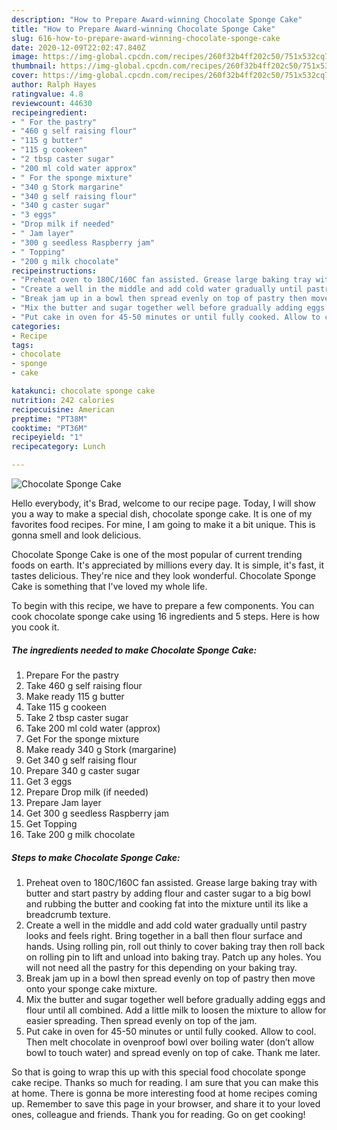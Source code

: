 ```yaml
---
description: "How to Prepare Award-winning Chocolate Sponge Cake"
title: "How to Prepare Award-winning Chocolate Sponge Cake"
slug: 616-how-to-prepare-award-winning-chocolate-sponge-cake
date: 2020-12-09T22:02:47.840Z
image: https://img-global.cpcdn.com/recipes/260f32b4ff202c50/751x532cq70/chocolate-sponge-cake-recipe-main-photo.jpg
thumbnail: https://img-global.cpcdn.com/recipes/260f32b4ff202c50/751x532cq70/chocolate-sponge-cake-recipe-main-photo.jpg
cover: https://img-global.cpcdn.com/recipes/260f32b4ff202c50/751x532cq70/chocolate-sponge-cake-recipe-main-photo.jpg
author: Ralph Hayes
ratingvalue: 4.8
reviewcount: 44630
recipeingredient:
- " For the pastry"
- "460 g self raising flour"
- "115 g butter"
- "115 g cookeen"
- "2 tbsp caster sugar"
- "200 ml cold water approx"
- " For the sponge mixture"
- "340 g Stork margarine"
- "340 g self raising flour"
- "340 g caster sugar"
- "3 eggs"
- "Drop milk if needed"
- " Jam layer"
- "300 g seedless Raspberry jam"
- " Topping"
- "200 g milk chocolate"
recipeinstructions:
- "Preheat oven to 180C/160C fan assisted. Grease large baking tray with butter and start pastry by adding flour and caster sugar to a big bowl and rubbing the butter and cooking fat into the mixture until its like a breadcrumb texture."
- "Create a well in the middle and add cold water gradually until pastry looks and feels right. Bring together in a ball then flour surface and hands. Using rolling pin, roll out thinly to cover baking tray then roll back on rolling pin to lift and unload into baking tray. Patch up any holes. You will not need all the pastry for this depending on your baking tray."
- "Break jam up in a bowl then spread evenly on top of pastry then move onto your sponge cake mixture."
- "Mix the butter and sugar together well before gradually adding eggs and flour until all combined. Add a little milk to loosen the mixture to allow for easier spreading. Then spread evenly on top of the jam."
- "Put cake in oven for 45-50 minutes or until fully cooked. Allow to cool. Then melt chocolate in ovenproof bowl over boiling water (don’t allow bowl to touch water) and spread evenly on top of cake. Thank me later."
categories:
- Recipe
tags:
- chocolate
- sponge
- cake

katakunci: chocolate sponge cake 
nutrition: 242 calories
recipecuisine: American
preptime: "PT38M"
cooktime: "PT36M"
recipeyield: "1"
recipecategory: Lunch

---
```



![Chocolate Sponge Cake](https://img-global.cpcdn.com/recipes/260f32b4ff202c50/751x532cq70/chocolate-sponge-cake-recipe-main-photo.jpg)

Hello everybody, it's Brad, welcome to our recipe page. Today, I will show you a way to make a special dish, chocolate sponge cake. It is one of my favorites food recipes. For mine, I am going to make it a bit unique. This is gonna smell and look delicious.

Chocolate Sponge Cake is one of the most popular of current trending foods on earth. It's appreciated by millions every day. It is simple, it's fast, it tastes delicious. They're nice and they look wonderful. Chocolate Sponge Cake is something that I've loved my whole life.




To begin with this recipe, we have to prepare a few components. You can cook chocolate sponge cake using 16 ingredients and 5 steps. Here is how you cook it.

<!--inarticleads1-->

##### The ingredients needed to make Chocolate Sponge Cake:

1. Prepare  For the pastry
1. Take 460 g self raising flour
1. Make ready 115 g butter
1. Take 115 g cookeen
1. Take 2 tbsp caster sugar
1. Take 200 ml cold water (approx)
1. Get  For the sponge mixture
1. Make ready 340 g Stork (margarine)
1. Get 340 g self raising flour
1. Prepare 340 g caster sugar
1. Get 3 eggs
1. Prepare Drop milk (if needed)
1. Prepare  Jam layer
1. Get 300 g seedless Raspberry jam
1. Get  Topping
1. Take 200 g milk chocolate




<!--inarticleads2-->

##### Steps to make Chocolate Sponge Cake:

1. Preheat oven to 180C/160C fan assisted. Grease large baking tray with butter and start pastry by adding flour and caster sugar to a big bowl and rubbing the butter and cooking fat into the mixture until its like a breadcrumb texture.
1. Create a well in the middle and add cold water gradually until pastry looks and feels right. Bring together in a ball then flour surface and hands. Using rolling pin, roll out thinly to cover baking tray then roll back on rolling pin to lift and unload into baking tray. Patch up any holes. You will not need all the pastry for this depending on your baking tray.
1. Break jam up in a bowl then spread evenly on top of pastry then move onto your sponge cake mixture.
1. Mix the butter and sugar together well before gradually adding eggs and flour until all combined. Add a little milk to loosen the mixture to allow for easier spreading. Then spread evenly on top of the jam.
1. Put cake in oven for 45-50 minutes or until fully cooked. Allow to cool. Then melt chocolate in ovenproof bowl over boiling water (don’t allow bowl to touch water) and spread evenly on top of cake. Thank me later.




So that is going to wrap this up with this special food chocolate sponge cake recipe. Thanks so much for reading. I am sure that you can make this at home. There is gonna be more interesting food at home recipes coming up. Remember to save this page in your browser, and share it to your loved ones, colleague and friends. Thank you for reading. Go on get cooking!

